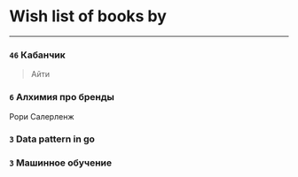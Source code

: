 # Wish list of books by [](https://plus.google.com/u/0/116049106351328726122/)
---

### `46` Кабанчик
> Айти

### `6` Алхимия про бренды
Рори Салерленж

### `3` Data pattern in go

### `3` Машинное обучение

